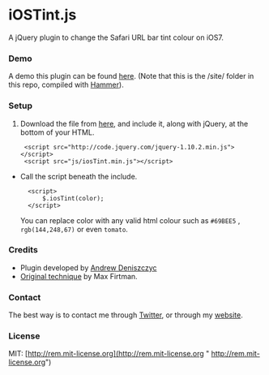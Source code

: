 # iOSTint.js
A jQuery plugin to change the Safari URL bar tint colour on iOS7.

### Demo
A demo this plugin can be found [here](http://andrewdeniszczyc.com/iostintjs/ "andrewdeniszczyc.com"). (Note that this is the /site/ folder in this repo, compiled with [Hammer](http://hammerformac.com/ "Hammer")).

### Setup
1. Download the file from <a href="https://raw.github.com/adeniszczyc/iOSTintjs/master/plugin/iosTint.min.js">here</a>, and include it, along with jQuery, at the bottom of your HTML.

        <script src="http://code.jquery.com/jquery-1.10.2.min.js"></script>
        <script src="js/iosTint.min.js"></script>

* Call the script beneath the include.

        <script>
            $.iosTint(color);
        </script>

    You can replace color with any valid html colour such as `#69BEE5` ,  `rgb(144,248,67)` or even `tomato`.

### Credits

- Plugin developed by [Andrew Deniszczyc](https://andrewdeniszczyc.com "Andrew Deniszczyc")
- [Original technique](http://www.mobilexweb.com/blog/safari-ios7-html5-problems-apis-review "Original technique") by Max Firtman.

### Contact
The best way is to contact me through [Twitter](https://twitter.com/adeniszczyc "Twitter"), or through my [website](https://andrewdeniszczyc.com "website").

### License

MIT: [http://rem.mit-license.org](http://rem.mit-license.org " http://rem.mit-license.org")


